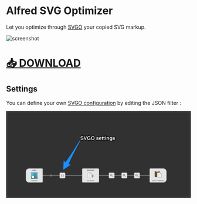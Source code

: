 # Alfred SVG Optimizer

Let you optimize through [SVGO](https://github.com/svg/svgo) your copied SVG markup.

![screenshot](alfred-svgo.gif)

# [📥 DOWNLOAD](SVGO.alfredworkflow)

## Settings

You can define your own [SVGO configuration](https://github.com/svg/svgo#what-it-can-do) by editing the JSON filter :

![screenshot](Alfred_Preferences.png)
